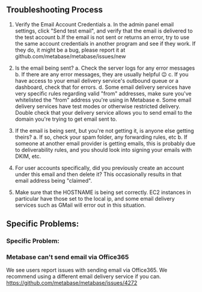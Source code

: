 

## Troubleshooting Process

1. Verify the Email Account Credentials
    a. In the admin panel email settings, click "Send test email", and verify that the email is delivered to the test account
    b.If the email is not sent or returns an error, try to use the same account credentials in another program and see if they work. If they do, it might be a bug, please report it at github.com/metabase/metabase/issues/new

2. Is the email being sent? 
    a. Check the server logs for any error messages
    b. If there are any error messages, they are usually helpful :wink:
    c. If you have access to your email delivery service's outbound queue or a dashboard, check that for errors. 
    d. Some email delivery services have very specific rules regarding valid "from" addresses, make sure you've whitelisted the "from" address you're using in Metabase
    e. Some email delivery services have test modes or otherwise restricted delivery. Double check that your delivery service allows you to send email to the domain you're trying to get email sent to.

3. If the email is being sent, but you're not getting it, is anyone else getting theirs?
    a. If so, check your spam folder, any forwarding rules, etc
    b. If someone at another email provider is getting emails, this is probably due to deliverability rules, and you should look into signing your emails with DKIM, etc.

4. For user accounts specifically, did you previously create an account under this email and then delete it? This occasionally results in that email address being "claimed".

5. Make sure that the HOSTNAME is being set correctly. EC2 instances in particular have those set to the local ip, and some email delivery services such as GMail will error out in this situation.

## Specific Problems:

### Specific Problem:

###  Metabase can't send email via Office365

We see users report issues with sending email via Office365. We recommend using a different email delivery service if you can. 
https://github.com/metabase/metabase/issues/4272
